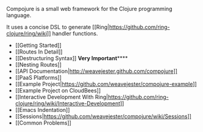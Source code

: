Compojure is a small web framework for the Clojure programming language.

It uses a concise DSL to generate [[Ring|https://github.com/ring-clojure/ring/wiki]] handler functions.

* [[Getting Started]]
* [[Routes In Detail]]
* [[Destructuring Syntax]] **Very Important******
* [[Nesting Routes]]
* [[API Documentation|http://weavejester.github.com/compojure]]
* [[PaaS Platforms]]
* [[Example Project|https://github.com/weavejester/compojure-example]]
* [[Example Project on CloudBees]]
* [[Interactive Development With Ring|https://github.com/ring-clojure/ring/wiki/Interactive-Development]]
* [[Emacs Indentation]]
* [[Sessions|https://github.com/weavejester/compojure/wiki/Sessions]]
* [[Common Problems]]
